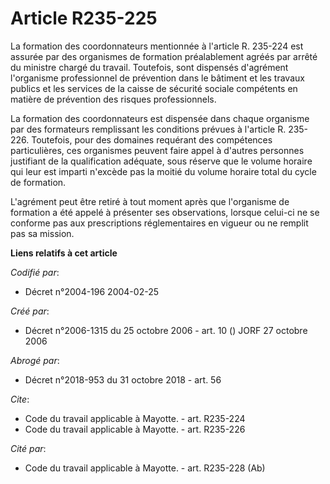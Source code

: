 # Article R235-225

La formation des coordonnateurs mentionnée à l'article R. 235-224 est assurée par des organismes de formation préalablement
agréés par arrêté du ministre chargé du travail. Toutefois, sont dispensés d'agrément l'organisme professionnel de prévention
dans le bâtiment et les travaux publics et les services de la caisse de sécurité sociale compétents en matière de prévention
des risques professionnels. 

La formation des coordonnateurs est dispensée dans chaque organisme par des formateurs remplissant les conditions prévues à
l'article R. 235-226. Toutefois, pour des domaines requérant des compétences particulières, ces organismes peuvent faire
appel à d'autres personnes justifiant de la qualification adéquate, sous réserve que le volume horaire qui leur est imparti
n'excède pas la moitié du volume horaire total du cycle de formation. 

L'agrément peut être retiré à tout moment après que l'organisme de formation a été appelé à présenter ses observations,
lorsque celui-ci ne se conforme pas aux prescriptions réglementaires en vigueur ou ne remplit pas sa mission.

**Liens relatifs à cet article**

_Codifié par_:

  - Décret n°2004-196 2004-02-25

_Créé par_:

  - Décret n°2006-1315 du 25 octobre 2006 - art. 10 () JORF 27 octobre 2006

_Abrogé par_:

  - Décret n°2018-953 du 31 octobre 2018 - art. 56

_Cite_:

  - Code du travail applicable à Mayotte. - art. R235-224
  - Code du travail applicable à Mayotte. - art. R235-226

_Cité par_:

  - Code du travail applicable à Mayotte. - art. R235-228 (Ab)

